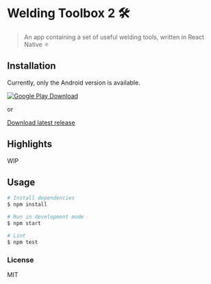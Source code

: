 # Welding Toolbox 2 🛠️

> An app containing a set of useful welding tools, written in React Native ⚛️

## Installation

Currently, only the Android version is available.

[![Google Play Download][google-play-badge]][google-play-download]

or

[Download latest release](https://github.com/xxczaki/welding-toolbox/releases/latest)

## Highlights

WIP

## Usage

```bash
# Install dependencies
$ npm install

# Run in development mode
$ npm start

# Lint
$ npm test
```

### License

MIT

[google-play-badge]: https://play.google.com/intl/en_us/badges/images/badge_new.png
[google-play-download]: https://play.google.com/store/apps/details?id=com.kepinski.weldingtoolbox

